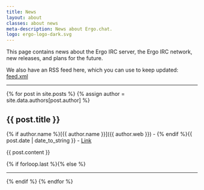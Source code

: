 ```yaml
---
title: News
layout: about
classes: about news
meta-description: News about Ergo.chat.
logo: ergo-logo-dark.svg
---
```

This page contains news about the Ergo IRC server, the Ergo IRC network, new releases, and plans for the future.

We also have an RSS feed here, which you can use to keep updated: [feed.xml](https://ergo.chat/feed.xml)

-----

{% for post in site.posts %}
{% assign author = site.data.authors[post.author] %}

<h2>{{ post.title }}</h2>

<p class="postinfo">{% if author.name %}[{{ author.name }}]({{ author.web }}) - {% endif %}{{ post.date | date_to_string }} - <a href="{{ site.liveurl }}{{ post.url }}">Link</a></p>

{{ post.content }}

{% if forloop.last %}{% else %}<hr>{% endif %}
{% endfor %}
